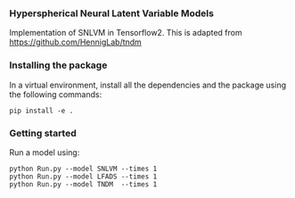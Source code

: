 ### Hyperspherical Neural Latent Variable Models

Implementation of SNLVM in Tensorflow2. This is adapted from https://github.com/HennigLab/tndm

### Installing the package

In a virtual environment, install all the dependencies and the package using the following commands:

	pip install -e .

### Getting started

Run a model using:

	python Run.py --model SNLVM --times 1
	python Run.py --model LFADS --times 1
	python Run.py --model TNDM  --times 1

